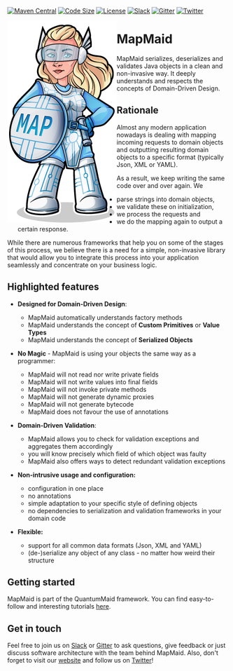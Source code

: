 [![Maven Central](https://maven-badges.herokuapp.com/maven-central/de.quantummaid.mapmaid/core/badge.svg)](https://maven-badges.herokuapp.com/maven-central/de.quantummaid.mapmaid/core)
[![Code Size](https://img.shields.io/github/languages/code-size/quantummaid/mapmaid)](https://github.com/quantummaid/httpmaid)
[![License](https://img.shields.io/badge/License-Apache%202.0-blue.svg)](https://opensource.org/licenses/Apache-2.0)
[![Slack](https://img.shields.io/badge/chat%20on-Slack-brightgreen)](https://join.slack.com/t/quantummaid/shared_invite/zt-cx5qd605-vG10I~WazfgH9WOnXMzl3Q)
[![Gitter](https://img.shields.io/badge/chat%20on-Gitter-brightgreen)](https://gitter.im/quantum-maid-framework/community)
[![Twitter](https://img.shields.io/twitter/follow/quantummaid)](https://twitter.com/quantummaid)


<img src="mapmaid_logo.png" align="left"/>

# MapMaid
MapMaid serializes, deserializes and validates Java objects in a clean and non-invasive way.
It deeply understands and respects the concepts of Domain-Driven Design.

## Rationale

Almost any modern application nowadays is dealing with mapping incoming requests to domain objects and 
outputting resulting domain objects to a specific format (typically Json, XML or YAML). 

As a result, we keep writing the same code over and over again. We
* parse strings into domain objects, 
* we validate these on initialization, 
* we process the requests and 
* we do the mapping again to output a certain response.
 
While there are numerous frameworks that help you on some of the stages of this process, we believe there is a need for a simple,
 non-invasive library that would allow you to integrate this process into your application seamlessly and concentrate on 
 your business logic.

## Highlighted features 

 - **Designed for Domain-Driven Design**:
    - MapMaid automatically understands factory methods
    - MapMaid understands the concept of **Custom Primitives** or **Value Types**
    - MapMaid understands the concept of **Serialized Objects**

 -  **No Magic** - MapMaid is using your objects the same way as a programmer:
    - MapMaid will not read nor write private fields
    - MapMaid will not write values into final fields 
    - MapMaid will not invoke private methods
    - MapMaid will not generate dynamic proxies
    - MapMaid will not generate bytecode
    - MapMaid does not favour the use of annotations
 
 - **Domain-Driven Validation**:
    - MapMaid allows you to check for validation exceptions and aggregates them accordingly
    - you will know precisely which field of which object was faulty
    - MapMaid also offers ways to detect redundant validation exceptions
    
 - **Non-intrusive usage and configuration:**
    - configuration in one place
    - no annotations 
    - simple adaptation to your specific style of defining objects
    - no dependencies to serialization and validation frameworks in your domain code
    
  - **Flexible:**
    - support for all common data formats (Json, XML and YAML)
    - (de-)serialize any object of any class - no matter how weird their structure    

## Getting started
MapMaid is part of the QuantumMaid framework. You can find easy-to-follow and
interesting tutorials [here](https://github.com/quantummaid/quantummaid-tutorials/blob/master/README.md).

## Get in touch
Feel free to join us on [Slack](https://join.slack.com/t/quantummaid/shared_invite/zt-cx5qd605-vG10I~WazfgH9WOnXMzl3Q)
or [Gitter](https://gitter.im/quantum-maid-framework/community) to ask questions, give feedback or just discuss software
architecture with the team behind MapMaid. Also, don't forget to visit our [website](https://quantummaid.de) and follow
us on [Twitter](https://twitter.com/quantummaid)!